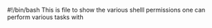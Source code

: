 #!/bin/bash
This is file to show the various shelll permissions one can perform various tasks with 
